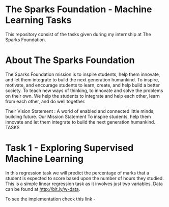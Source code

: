 # The Sparks Foundation - Machine Learning Tasks

This repository consist of the tasks given during my internship at The Sparks Foundation.
# About The Sparks Foundation

The Sparks Foundation mission is to inspire students, help them innovate, and let them integrate to build the next generation humankind. To inspire, motivate, and encourage students to learn, create, and help build a better society. To teach new ways of thinking, to innovate and solve the problems on their own. We help the students to integrate and help each other, learn from each other, and do well together.

Their Vision Statement : A world of enabled and connected little minds, building future. Our Mission Statement To inspire students, help them innovate and let them integrate to build the next generation humankind.
TASKS
# Task 1 - Exploring Supervised Machine Learning

In this regression task we will predict the percentage of marks that a student is expected to score based upon the number of hours they studied.
This is a simple linear regression task as it involves just two variables. Data can be found at http://bit.ly/w-data.

To see the implementation check this link -

